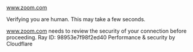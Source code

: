 www.zoom.com

Verifying you are human. This may take a few seconds.

www.zoom.com needs to review the security of your connection before proceeding.
Ray ID: 98953e7f98f2ed40
Performance & security by Cloudflare